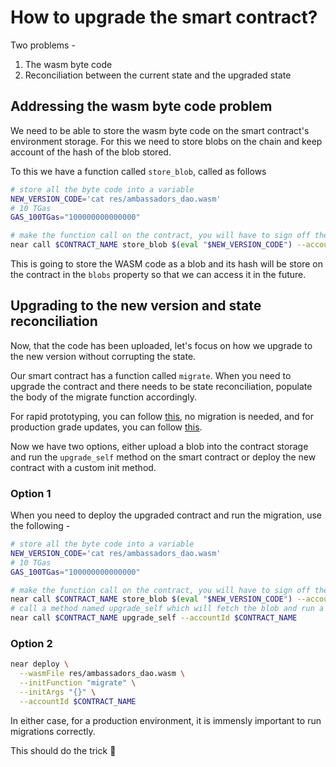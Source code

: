 # How to upgrade the smart contract?

Two problems -
1. The wasm byte code
2. Reconciliation between the current state and the upgraded state

## Addressing the wasm byte code problem

We need to be able to store the wasm byte code on the smart contract's environment storage. For this we need to store blobs on the chain and keep account of the hash of the blob stored.

To this we have a function called `store_blob`, called as follows

```bash
# store all the byte code into a variable
NEW_VERSION_CODE='cat res/ambassadors_dao.wasm'
# 10 TGas
GAS_100TGas="100000000000000"

# make the function call on the contract, you will have to sign off the call
near call $CONTRACT_NAME store_blob $(eval "$NEW_VERSION_CODE") --accountId $CONTRACT_NAME --gas $GAS_100TGas --amount 10
```

This is going to store the WASM code as a blob and its hash will be store on the contract in the `blobs` property so that we can access it in the future.

## Upgrading to the new version and state reconciliation

Now, that the code has been uploaded, let's focus on how we upgrade to the new version without corrupting the state.

Our smart contract has a function called `migrate`. When you need to upgrade the contract and there needs to be state reconciliation, populate the body of the migrate function accordingly.

For rapid prototyping, you can follow [this](https://www.near-sdk.io/upgrading/prototyping), no migration is needed, and for production grade updates, you can follow [this](https://www.near-sdk.io/upgrading/production-basics).

Now we have two options, either upload a blob into the contract storage and run the `upgrade_self` method on the smart contract or deploy the new contract with a custom init method.

### Option 1

When you need to deploy the upgraded contract and run the migration, use the following -

```bash
# store all the byte code into a variable
NEW_VERSION_CODE='cat res/ambassadors_dao.wasm'
# 10 TGas
GAS_100TGas="100000000000000"

# make the function call on the contract, you will have to sign off the call
near call $CONTRACT_NAME store_blob $(eval "$NEW_VERSION_CODE") --accountId $CONTRACT_NAME --gas $GAS_100TGas --amount 10
# call a method named upgrade_self which will fetch the blob and run a migration
near call $CONTRACT_NAME upgrade_self --accountId $CONTRACT_NAME
```

### Option 2

```bash
near deploy \
  --wasmFile res/ambassadors_dao.wasm \
  --initFunction "migrate" \
  --initArgs "{}" \
  --accountId $CONTRACT_NAME
```
In either case, for a production environment, it is immensly important to run migrations correctly.

This should do the trick 💯